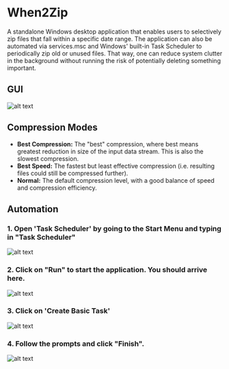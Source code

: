 # When2Zip
A standalone Windows desktop application that enables users to selectively zip files that fall within a specific date range. The application can also be automated via services.msc and Windows' built-in Task Scheduler to periodically zip old or unused files. That way, one can reduce system clutter in the background without running the risk of potentially deleting something important. 


## GUI
![alt text](https://github.com/pavangovu/When2Zip/blob/main/Demo%20Screenshots/Demo.JPG)

## Compression Modes
- **Best Compression:** The "best" compression, where best means greatest reduction in size of the input data stream. This is also the slowest compression.
- **Best Speed:** The fastest but least effective compression (i.e. resulting files could still be compressed further).
- **Normal:** The default compression level, with a good balance of speed and compression efficiency.

## Automation
### 1. Open 'Task Scheduler' by going to the Start Menu and typing in "Task Scheduler"
![alt text](https://github.com/pavangovu/When2Zip/blob/main/Demo%20Screenshots/SearchDemo.png)

### 2. Click on "Run" to start the application. You should arrive here.
![alt text](https://github.com/pavangovu/When2Zip/blob/main/Demo%20Screenshots/TaskSchedulerNoCircle.JPG)

### 3. Click on 'Create Basic Task'
![alt text](https://github.com/pavangovu/When2Zip/blob/main/Demo%20Screenshots/TaskSchedulerDemo.JPG)

### 4. Follow the prompts and click "Finish".
![alt text](https://github.com/pavangovu/When2Zip/blob/main/Demo%20Screenshots/BasicTaskDemo.JPG)

